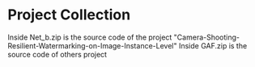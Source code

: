 # Project Collection
Inside Net_b.zip is the source code of the project "Camera-Shooting-Resilient-Watermarking-on-Image-Instance-Level"
Inside GAF.zip is the source code of others project

